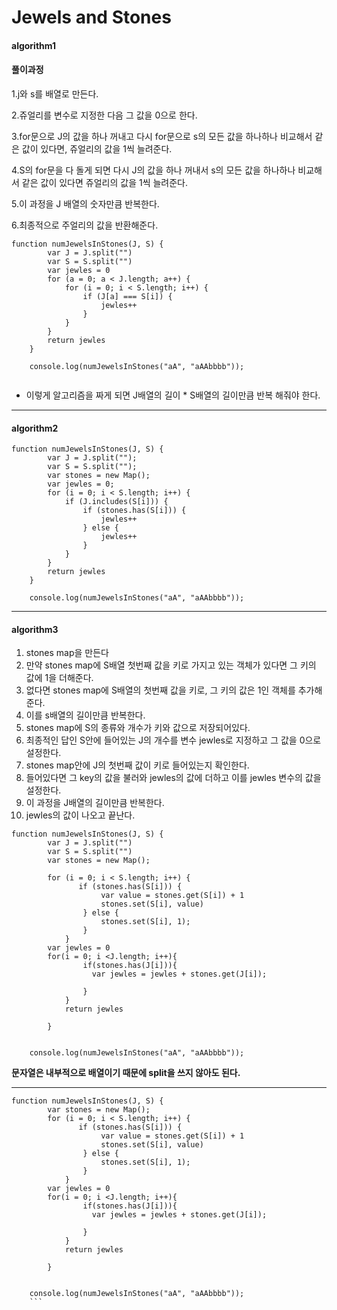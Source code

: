 # Jewels and Stones
#### algorithm1
#### 풀이과정

1.j와 s를 배열로 만든다.

2.쥬얼리를 변수로 지정한 다음 그 값을 0으로 한다.

3.for문으로 J의 값을 하나 꺼내고 다시 for문으로 s의 모든 값을 하나하나 비교해서 같은 값이 있다면, 쥬얼리의 값을 1씩 늘려준다.

4.S의 for문을 다 돌게 되면 다시 J의 값을 하나 꺼내서 s의 모든 값을 하나하나 비교해서 같은 값이 있다면 쥬얼리의 값을 1씩 늘려준다.

5.이 과정을 J 배열의 숫자만큼 반복한다. 

6.최종적으로 주얼리의 값을 반환해준다.

```
function numJewelsInStones(J, S) {
        var J = J.split("")
        var S = S.split("")
        var jewles = 0
        for (a = 0; a < J.length; a++) {
            for (i = 0; i < S.length; i++) {
                if (J[a] === S[i]) {
                    jewles++
                }
            }
        }
        return jewles
    }

    console.log(numJewelsInStones("aA", "aAAbbbb"));
   
```

+ 이렇게 알고리즘을 짜게 되면 J배열의 길이 * S배열의 길이만큼 반복 해줘야 한다. 

----------------------------------------------------------------------------------------
#### algorithm2

```
function numJewelsInStones(J, S) {
        var J = J.split("");
        var S = S.split("");
        var stones = new Map();
        var jewles = 0;
        for (i = 0; i < S.length; i++) {
            if (J.includes(S[i])) {
                if (stones.has(S[i])) {
                    jewles++
                } else {
                    jewles++
                }
            }
        }
        return jewles
    }

    console.log(numJewelsInStones("aA", "aAAbbbb"));
```
    
 ----------------------------------------------------------------------------------
#### algorithm3

1. stones map을 만든다
2. 만약 stones map에 S배열 첫번째 값을 키로 가지고 있는 객체가 있다면 그 키의 값에 1을 더해준다.
3. 없다면 stones map에 S배열의 첫번째 값을 키로, 그 키의 값은 1인 객체를 추가해준다.
4. 이를 s배열의 길이만큼 반복한다.
5. stones map에 S의 종류와 개수가 키와 값으로 저장되어있다.
6. 최종적인 답인 S안에 들어있는 J의 개수를 변수 jewles로 지정하고 그 값을 0으로 설정한다.
7. stones map안에 J의 첫번째 값이 키로 들어있는지 확인한다.
8. 들어있다면 그 key의 값을 불러와 jewles의 값에 더하고 이를 jewles 변수의 값을 설정한다.
9. 이 과정을 J배열의 길이만큼 반복한다. 
10. jewles의 값이 나오고 끝난다. 


```
function numJewelsInStones(J, S) {
        var J = J.split("")
        var S = S.split("")
        var stones = new Map();
      
        for (i = 0; i < S.length; i++) {
               if (stones.has(S[i])) {
                    var value = stones.get(S[i]) + 1
                    stones.set(S[i], value)
                } else {
                    stones.set(S[i], 1);
                }
            }
        var jewles = 0 
        for(i = 0; i <J.length; i++){
                if(stones.has(J[i])){
                  var jewles = jewles + stones.get(J[i]);
                
                }
            }
            return jewles 

        } 


    console.log(numJewelsInStones("aA", "aAAbbbb"));
 ```
    
**문자열은 내부적으로 배열이기 때문에 split을 쓰지 않아도 된다.**  

--------------------------------------------------------------

```
function numJewelsInStones(J, S) {
        var stones = new Map();
        for (i = 0; i < S.length; i++) {
               if (stones.has(S[i])) {
                    var value = stones.get(S[i]) + 1
                    stones.set(S[i], value)
                } else {
                    stones.set(S[i], 1);
                }
            }
        var jewles = 0 
        for(i = 0; i <J.length; i++){
                if(stones.has(J[i])){
                  var jewles = jewles + stones.get(J[i]);
                
                }
            }
            return jewles 

        } 


    console.log(numJewelsInStones("aA", "aAAbbbb"));
    ```
